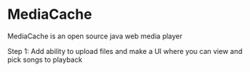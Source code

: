 # MediaCache
MediaCache is an open source java web media player

Step 1: Add ability to upload files and make a UI where you can view and pick songs to playback
